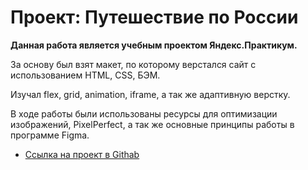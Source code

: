 # Проект: Путешествие по России
**Данная работа является учебным проектом Яндекс.Практикум.**

За основу был взят макет, по которому верстался сайт с использованием HTML, CSS, БЭМ.

Изучал flex, grid, animation, iframe, а так же адаптивную верстку.

В ходе работы были использованы ресурсы для оптимизации изображений, PixelPerfect, а так же основные принципы работы в программе Figma.

* [Ссылка на проект в Githab]( https://PavelAxenov.github.io/russian-travel/index.html)

